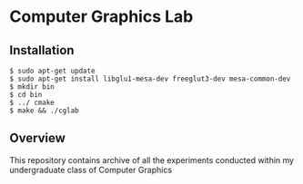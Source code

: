 # Computer Graphics Lab
## Installation
```
$ sudo apt-get update
$ sudo apt-get install libglu1-mesa-dev freeglut3-dev mesa-common-dev
$ mkdir bin
$ cd bin
$ ../ cmake
$ make && ./cglab
```

## Overview
This repository contains archive of all the experiments conducted within my undergraduate class of Computer Graphics
